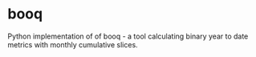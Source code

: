 # booq

Python implementation of of booq - a tool calculating binary year to date metrics with monthly cumulative slices. 
